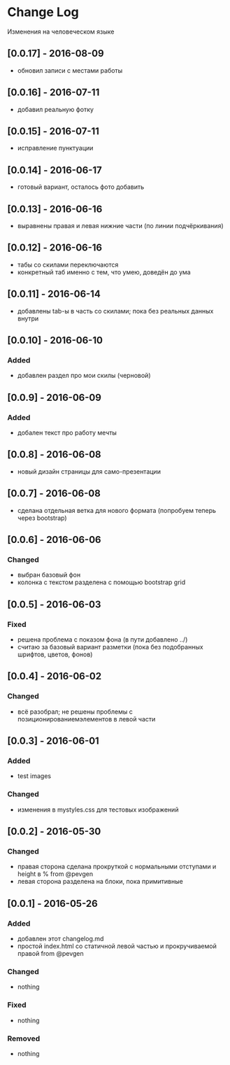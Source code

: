 # Change Log
Изменения на человеческом языке

## [0.0.17] - 2016-08-09
  - обновил записи с местами работы

## [0.0.16] - 2016-07-11
  - добавил реальную фотку

## [0.0.15] - 2016-07-11
  - исправление пунктуации
  
## [0.0.14] - 2016-06-17
  - готовый вариант, осталось фото добавить

## [0.0.13] - 2016-06-16
  - выравнены правая и левая нижние части (по линии подчёркивания)

## [0.0.12] - 2016-06-16
  - табы со скилами переключаются
  - конкретный таб именно с тем, что умею, доведён до ума

## [0.0.11] - 2016-06-14
  - добавлены tab-ы в часть со скилами; пока без реальных данных внутри

## [0.0.10] - 2016-06-10
### Added
  - добавлен раздел про мои скилы (черновой)

## [0.0.9] - 2016-06-09
### Added
  - добален текст про работу мечты

## [0.0.8] - 2016-06-08
  - новый дизайн страницы для само-презентации

## [0.0.7] - 2016-06-08
  - сделана отдельная ветка для нового формата (попробуем теперь через bootstrap)
  
## [0.0.6] - 2016-06-06
### Changed
  - выбран базовый фон
  - колонка с текстом разделена с помощью bootstrap grid


## [0.0.5] - 2016-06-03
### Fixed
  - решена проблема с показом фона (в пути добавлено ../)
  - считаю за базовый вариант разметки (пока без подобранных шрифтов, цветов, фонов)


## [0.0.4] - 2016-06-02
### Changed
 - всё разобрал; не решены проблемы с позиционированиемэлементов в левой части 

## [0.0.3] - 2016-06-01
### Added
  - test images
  
### Changed
  -  изменения в mystyles.css для тестовых изображений



## [0.0.2] - 2016-05-30
### Changed
-  правая сторона сделана прокруткой с нормальными отступами и height в % from @pevgen
- левая сторона разделена на блоки, пока примитивные



## [0.0.1] - 2016-05-26
### Added
- добавлен этот changelog.md
- простой index.html cо статичной левой частью и прокручиваемой правой  from @pevgen

### Changed
- nothing

### Fixed
- nothing

### Removed
- nothing
